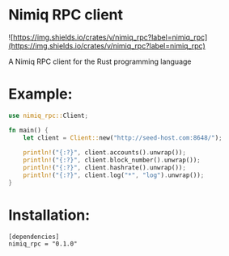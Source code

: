# Nimiq RPC client
![https://img.shields.io/crates/v/nimiq_rpc?label=nimiq_rpc](https://img.shields.io/crates/v/nimiq_rpc?label=nimiq_rpc)

A Nimiq RPC client for the Rust programming language


# Example:
```rust
use nimiq_rpc::Client;

fn main() {
	let client = Client::new("http://seed-host.com:8648/");
	
	println!("{:?}", client.accounts().unwrap());
	println!("{:?}", client.block_number().unwrap());
	println!("{:?}", client.hashrate().unwrap());
	println!("{:?}", client.log("*", "log").unwrap());
}
```

# Installation:

```
[dependencies]
nimiq_rpc = "0.1.0"
```

